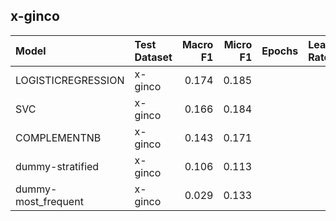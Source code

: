 ## x-ginco

| Model               | Test Dataset   |   Macro F1 |   Micro F1 | Epochs   | Learning Rate   |
|:--------------------|:---------------|-----------:|-----------:|:---------|:----------------|
| LOGISTICREGRESSION  | x-ginco        |      0.174 |      0.185 |          |                 |
| SVC                 | x-ginco        |      0.166 |      0.184 |          |                 |
| COMPLEMENTNB        | x-ginco        |      0.143 |      0.171 |          |                 |
| dummy-stratified    | x-ginco        |      0.106 |      0.113 |          |                 |
| dummy-most_frequent | x-ginco        |      0.029 |      0.133 |          |                 |